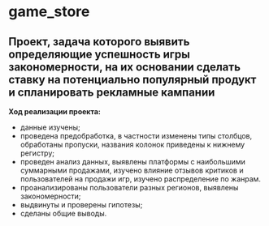 # game_store

## Проект, задача которого выявить определяющие успешность игры закономерности, на их основании сделать ставку на потенциально популярный продукт и спланировать рекламные кампании

**Ход реализации проекта:**

- данные изучены;
- проведена предобработка, в частности изменены типы столбцов, обработаны пропуски, названия колонок приведены к нижнему регистру;
- проведен анализ данных, выявлены платформы с наибольшими суммарными продажами, изучено влияние отзывов критиков и пользователей на продажи игр, изучено распределение по жанрам.
- проанализированы пользователи разных регионов, выявлены закономерности;
- выдвинуты и проверены гипотезы;
- сделаны общие выводы.
